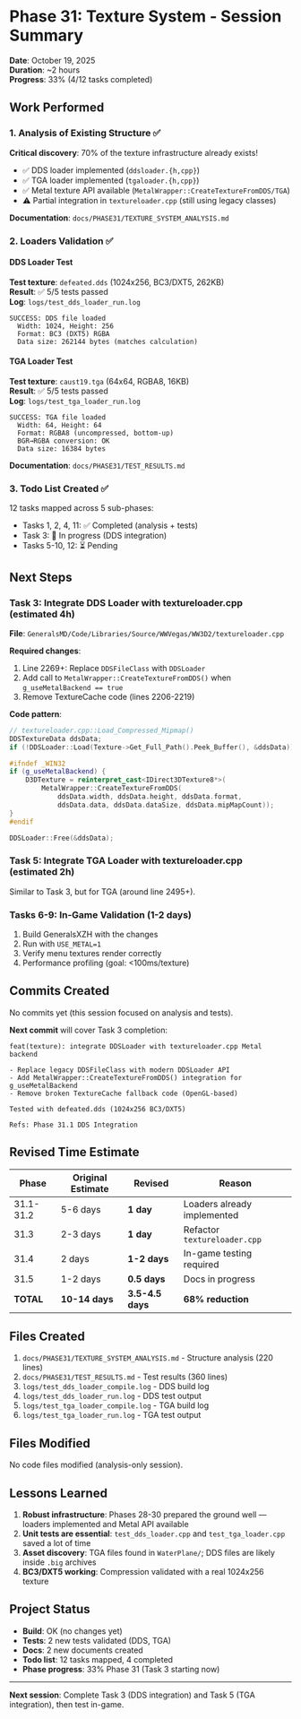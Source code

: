 # Phase 31: Texture System - Session Summary

**Date**: October 19, 2025  
**Duration**: ~2 hours  
**Progress**: 33% (4/12 tasks completed)

## Work Performed

### 1. Analysis of Existing Structure ✅

**Critical discovery**: 70% of the texture infrastructure already exists!

- ✅ DDS loader implemented (`ddsloader.{h,cpp}`)
- ✅ TGA loader implemented (`tgaloader.{h,cpp}`)
- ✅ Metal texture API available (`MetalWrapper::CreateTextureFromDDS/TGA`)
- ⚠️ Partial integration in `textureloader.cpp` (still using legacy classes)

**Documentation**: `docs/PHASE31/TEXTURE_SYSTEM_ANALYSIS.md`

### 2. Loaders Validation ✅

#### DDS Loader Test

**Test texture**: `defeated.dds` (1024x256, BC3/DXT5, 262KB)  
**Result**: ✅ 5/5 tests passed  
**Log**: `logs/test_dds_loader_run.log`

```
SUCCESS: DDS file loaded
  Width: 1024, Height: 256
  Format: BC3 (DXT5) RGBA
  Data size: 262144 bytes (matches calculation)
```

#### TGA Loader Test

**Test texture**: `caust19.tga` (64x64, RGBA8, 16KB)  
**Result**: ✅ 5/5 tests passed  
**Log**: `logs/test_tga_loader_run.log`

```
SUCCESS: TGA file loaded
  Width: 64, Height: 64
  Format: RGBA8 (uncompressed, bottom-up)
  BGR→RGBA conversion: OK
  Data size: 16384 bytes
```

**Documentation**: `docs/PHASE31/TEST_RESULTS.md`

### 3. Todo List Created ✅

12 tasks mapped across 5 sub-phases:

- Tasks 1, 2, 4, 11: ✅ Completed (analysis + tests)
- Task 3: 🔄 In progress (DDS integration)
- Tasks 5-10, 12: ⏳ Pending

## Next Steps

### Task 3: Integrate DDS Loader with textureloader.cpp (estimated 4h)

**File**: `GeneralsMD/Code/Libraries/Source/WWVegas/WW3D2/textureloader.cpp`

**Required changes**:

1. Line 2269+: Replace `DDSFileClass` with `DDSLoader`
2. Add call to `MetalWrapper::CreateTextureFromDDS()` when `g_useMetalBackend == true`
3. Remove TextureCache code (lines 2206-2219)

**Code pattern**:

```cpp
// textureloader.cpp::Load_Compressed_Mipmap()
DDSTextureData ddsData;
if (!DDSLoader::Load(Texture->Get_Full_Path().Peek_Buffer(), &ddsData)) return false;

#ifndef _WIN32
if (g_useMetalBackend) {
    D3DTexture = reinterpret_cast<IDirect3DTexture8*>(
        MetalWrapper::CreateTextureFromDDS(
            ddsData.width, ddsData.height, ddsData.format,
            ddsData.data, ddsData.dataSize, ddsData.mipMapCount));
}
#endif

DDSLoader::Free(&ddsData);
```

### Task 5: Integrate TGA Loader with textureloader.cpp (estimated 2h)

Similar to Task 3, but for TGA (around line 2495+).

### Tasks 6-9: In-Game Validation (1-2 days)

1. Build GeneralsXZH with the changes
2. Run with `USE_METAL=1`
3. Verify menu textures render correctly
4. Performance profiling (goal: <100ms/texture)

## Commits Created

No commits yet (this session focused on analysis and tests).

**Next commit** will cover Task 3 completion:

```
feat(texture): integrate DDSLoader with textureloader.cpp Metal backend

- Replace legacy DDSFileClass with modern DDSLoader API
- Add MetalWrapper::CreateTextureFromDDS() integration for g_useMetalBackend
- Remove broken TextureCache fallback code (OpenGL-based)

Tested with defeated.dds (1024x256 BC3/DXT5)

Refs: Phase 31.1 DDS Integration
```

## Revised Time Estimate

| Phase | Original Estimate | Revised | Reason |
|------|---------------------|---------|--------|
| 31.1-31.2 | 5-6 days | **1 day** | Loaders already implemented |
| 31.3 | 2-3 days | **1 day** | Refactor `textureloader.cpp` |
| 31.4 | 2 days | **1-2 days** | In-game testing required |
| 31.5 | 1-2 days | **0.5 days** | Docs in progress |
| **TOTAL** | **10-14 days** | **3.5-4.5 days** | **68% reduction** |

## Files Created

1. `docs/PHASE31/TEXTURE_SYSTEM_ANALYSIS.md` - Structure analysis (220 lines)
2. `docs/PHASE31/TEST_RESULTS.md` - Test results (360 lines)
3. `logs/test_dds_loader_compile.log` - DDS build log
4. `logs/test_dds_loader_run.log` - DDS test output
5. `logs/test_tga_loader_compile.log` - TGA build log
6. `logs/test_tga_loader_run.log` - TGA test output

## Files Modified

No code files modified (analysis-only session).

## Lessons Learned

1. **Robust infrastructure**: Phases 28-30 prepared the ground well — loaders implemented and Metal API available
2. **Unit tests are essential**: `test_dds_loader.cpp` and `test_tga_loader.cpp` saved a lot of time
3. **Asset discovery**: TGA files found in `WaterPlane/`; DDS files are likely inside `.big` archives
4. **BC3/DXT5 working**: Compression validated with a real 1024x256 texture

## Project Status

- **Build**: OK (no changes yet)
- **Tests**: 2 new tests validated (DDS, TGA)
- **Docs**: 2 new documents created
- **Todo list**: 12 tasks mapped, 4 completed
- **Phase progress**: 33% Phase 31 (Task 3 starting now)

---

**Next session**: Complete Task 3 (DDS integration) and Task 5 (TGA integration), then test in-game.
